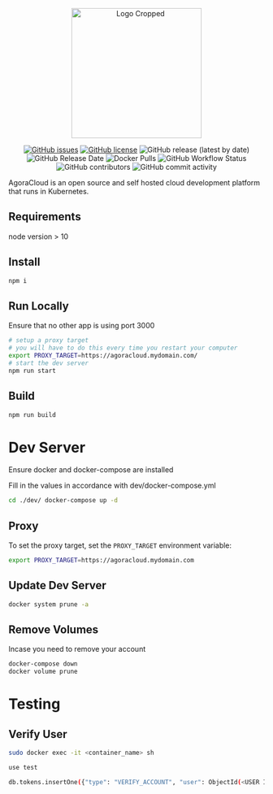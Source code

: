 <p align="center">
  <img src="https://user-images.githubusercontent.com/35788699/124201339-cab12c80-daa5-11eb-9e76-99ed1a626529.png" alt="Logo Cropped" width="256" height="256">
</p>
<p align="center">
  <a href="https://github.com/AgoraCloud/ui/issues"><img src="https://img.shields.io/github/issues/AgoraCloud/ui" alt="GitHub issues"></a> <a href="https://github.com/AgoraCloud/ui/blob/main/LICENSE"><img src="https://img.shields.io/github/license/AgoraCloud/ui" alt="GitHub license"></a> <img alt="GitHub release (latest by date)" src="https://img.shields.io/github/v/release/AgoraCloud/ui"> <img src="https://img.shields.io/github/release-date/AgoraCloud/ui" alt="GitHub Release Date"> <img alt="Docker Pulls" src="https://img.shields.io/docker/pulls/agoracloud/ui"> <img src="https://img.shields.io/github/workflow/status/AgoraCloud/ui/main_versioned_push" alt="GitHub Workflow Status"> <img src="https://img.shields.io/github/contributors/AgoraCloud/ui" alt="GitHub contributors"> <img src="https://img.shields.io/github/commit-activity/m/AgoraCloud/ui" alt="GitHub commit activity">
</p>

AgoraCloud is an open source and self hosted cloud development platform that runs in Kubernetes.

## Requirements

node version > 10

## Install

```bash
npm i
```


## Run Locally

Ensure that no other app is using port 3000

```bash
# setup a proxy target
# you will have to do this every time you restart your computer
export PROXY_TARGET=https://agoracloud.mydomain.com/ 
# start the dev server
npm run start
```

## Build

```bash
npm run build
```

# Dev Server

Ensure docker and docker-compose are installed

Fill in the values in accordance with dev/docker-compose.yml

```bash
cd ./dev/ docker-compose up -d
```

## Proxy

To set the proxy target, set the `PROXY_TARGET` environment variable:

```bash
export PROXY_TARGET=https://agoracloud.mydomain.com
```

## Update Dev Server

```bash
docker system prune -a
```

## Remove Volumes

Incase you need to remove your account

```bash
docker-compose down
docker volume prune
```

# Testing

## Verify User

```bash
sudo docker exec -it <container_name> sh

use test

db.tokens.insertOne({"type": "VERIFY_ACCOUNT", "user": ObjectId(<USER ID>), "expiresAt": new Date("2021-01-31T20:47:03.468Z")})
```
